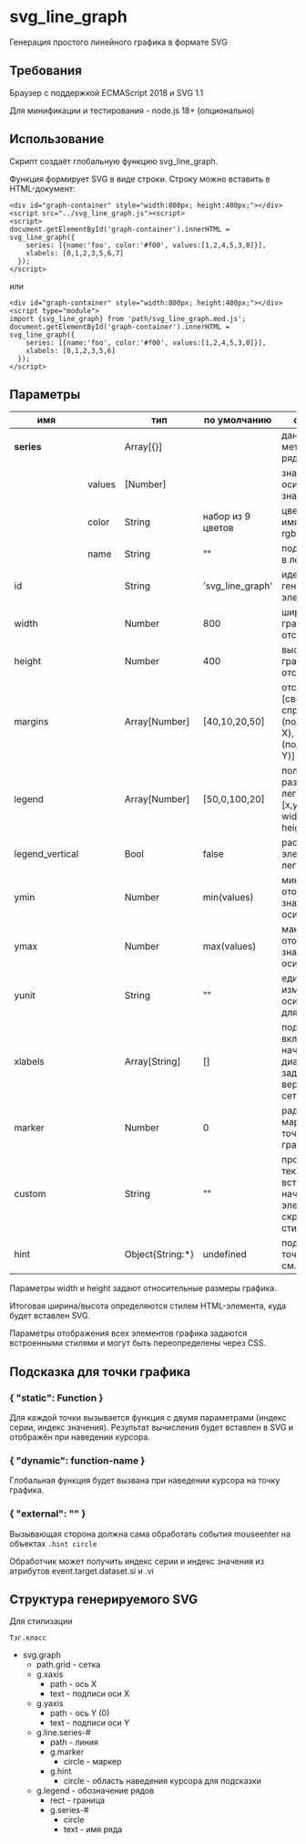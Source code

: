 ﻿# svg_line_graph
Генерация простого линейного графика в формате SVG

## Требования
Браузер с поддержкой ECMAScript 2018 и SVG 1.1

Для минификации и тестирования - node.js 18+ (опционально)

## Использование

Скрипт создаёт глобальную функцию svg_line_graph.

Функция формирует SVG в виде строки.
Строку можно вставить в HTML-документ:
```
<div id="graph-container" style="width:800px; height:400px;"></div>
<script src="../svg_line_graph.js"><script>
<script>
document.getElementById('graph-container').innerHTML = svg_line_graph({
    series: [{name:'foo', color:'#f00', values:[1,2,4,5,3,0]}],
    xlabels: [0,1,2,3,5,6,7] 
  });
</script>
```
или
```
<div id="graph-container" style="width:800px; height:400px;"></div>
<script type="module">
import {svg_line_graph} from 'path/svg_line_graph.mod.js';
document.getElementById('graph-container').innerHTML = svg_line_graph({
    series: [{name:'foo', color:'#f00', values:[1,2,4,5,3,0]}],
    xlabels: [0,1,2,3,5,6] 
  });
</script>
```

## Параметры

| имя         | | тип             | по умолчанию      | описание
| ------------|-|-----------------|-------------------|--------------------------------------------------------------------------
| **series**  | | Array[{}]       |                   | данные и метаданные рядов (линий)
| | values    |   [Number]        |                   | значения по оси Y, значения null|undefined не рисуются
| | color     |   String          | набор из 9 цветов | цвет линии: имя / #hex / rgb() / rgba()
| | name      |   String          | ""                | подпись ряда в легенде
| id          | | String          | 'svg_line_graph'  | идентификатор генерируемого элемента SVG
| width       | | Number          | 800               | ширина графика с отступами, px
| height      | | Number          | 400               | высота графика с отступами, px
| margins     | | Array[Number]   | [40,10,20,50]     | отступы [сверху, справа, снизу (подписи оси X), слева (подписи оси Y)]
| legend      | | Array[Number]   | [50,0,100,20]     | положение и размер легенды [x,y,line-width,line-height]
| legend_vertical | | Bool        | false             | расположение элементов легенды
| ymin        | | Number          | min(values)       | минимальное отображаемое значение по оси Y 
| ymax        | | Number          | max(values)       | максимальное отображаемое значение по оси Y
| yunit       | | String          | ""                | единица измерения на оси Y, общая для всех серий
| xlabels     | | Array[String]   | []                | подписи оси X включая начало и конец диапазона, задают вертикальную сетку
| marker      | | Number          | 0                 | радиус маркера для точки на графике
| custom      | | String          | ""                | произвольный текст вставляемый в начало SVG: элементы SVG, скрипты или стили
| hint        | | Object{String:*}| undefined         | подсказка для точки графика, см. ниже

Параметры width и height задают относительные размеры графика.

Итоговая ширина/высота определяются стилем HTML-элемента, куда будет вставлен SVG.

Параметры отображения всех элементов графика задаются встроенными стилями и могут быть переопределены через CSS.

## Подсказка для точки графика

### { "static": Function }
Для каждой точки вызывается функция с двумя параметрами (индекс серии, индекс значения).
Результат вычисления будет вставлен в SVG и отображён при наведении курсора.

### { "dynamic": function-name }
Глобальная функция будет вызвана при наведении курсора на точку графика.

### { "external": "" }
Вызывающая сторона должна сама обработать события mouseenter на объектах ``.hint circle``

Обработчик может получить индекс серии и индекс значения из атрибутов event.target.dataset.si и .vi

## Структура генерируемого SVG

Для стилизации

``Тэг.класс``
  * svg.graph
    * path.grid - сетка
    * g.xaxis
      * path - ось X
      * text - подписи оси X
    * g.yaxis
      * path - ось Y (0)
      * text - подписи оси Y
    * g.line.series-#
      * path - линия
      * g.marker
        * circle - маркер
      * g.hint
        * circle - область наведения курсора для подсказки
    * g.legend - обозначение рядов
      * rect - граница
      * g.series-#
        * circle
        * text - имя ряда